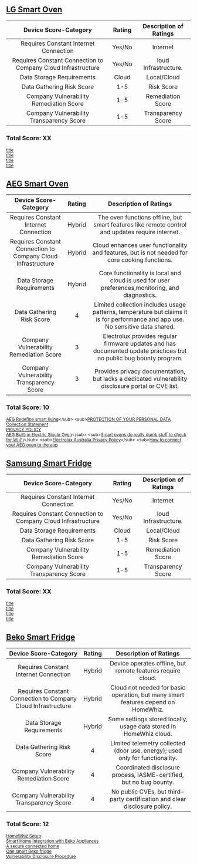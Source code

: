 ## [LG Smart Oven](LG-Oven-Analysis.md)
| Device Score-Category |  Rating | Description of Ratings | 
| :---: | :---: | :---: | 
| Requires Constant Internet Connection | Yes/No | Internet |
| Requires Constant Connection to Company Cloud Infrastructure | Yes/No | loud Infrastructure. |
| Data Storage Requirements | Cloud | Local/Cloud |
| Data Gathering Risk Score | 1-5 | Risk Score |
| Company Vulnerability Remediation Score | 1-5 | Remediation Score |
| Company Vulnerability Transparency Score | 1-5 | Transparency Score | 

### Total Score: XX

<sub>[title](url)</sub>  
<sub>[title](url)</sub>   
<sub>[title](url)</sub>  
<sub>[title](url)</sub> 

## [AEG Smart Oven](AEG-Oven-Analysis.md)
| Device Score-Category |  Rating | Description of Ratings | 
| :---: | :---: | :---: | 
| Requires Constant Internet Connection | Hybrid | The oven functions offline, but smart features like remote control and updates require internet. |
| Requires Constant Connection to Company Cloud Infrastructure | Hybrid | 	Cloud enhances user functionality and features, but is not needed for core cooking functions. |
| Data Storage Requirements | Hybrid | 	Core functionality is local and cloud is used for user preferences,monitoring, and diagnostics. |
| Data Gathering Risk Score | 4 | Limited collection includes usage patterns, temperature but claims it is for performance and app use.  No sensitive data shared. |
| Company Vulnerability Remediation Score | 3 | 	Electrolux provides regular firmware updates and has documented update practices but no public bug bounty program.  |
| Company Vulnerability Transparency Score | 3 | Provides privacy documentation, but lacks a dedicated vulnerability disclosure portal or CVE list. | 

### Total Score: 10

<sub>[AEG Redefine smart living](https://apps.apple.com/ie/app/aeg/id1599494494?)</sub>  
<sub>[PROTECTION OF YOUR PERSONAL DATA](https://www.electroluxgroup.com/privacy/en/)</sub>   
<sub>[Collection Statement](https://www.electrolux.com.au/privacy/)</sub>  
<sub>[PRIVACY POLICY](https://www.electroluxprofessional.com/au/data-privacy-statement/)</sub>  
<sub>[AEG Built-in Electric Single Oven](https://www.harveynorman.ie/home-appliances/cooking-appliances/ovens/single-ovens/aeg-built-in-electric-single-oven-bpe948730m.html?)</sub> <sub>[Smart ovens do really dumb stuff to check for Wi-Fi](https://www.theregister.com/2023/01/26/smart_ovens_do_dumb_stuff/?)</sub>  
<sub>[Electrolux Australia Privacy Policy](https://shop.aegaustralia.com.au/privacy-policy/?)</sub>   
<sub>[How to connect your AEG oven to the app](https://support.aeg.co.uk/support-articles/article/how-to-connect-your-aeg-oven-to-the-app?srsltid=AfmBOoo51VIrCwyCxVGC4U8XCghLNxq80ch3WJxCZkJZQzaRpHsqez2w&locale=en-GB)</sub>  

## [Samsung Smart Fridge](Samsung-Fridge-Analysis.md)
| Device Score-Category |  Rating | Description of Ratings | 
| :---: | :---: | :---: | 
| Requires Constant Internet Connection | Yes/No | Internet |
| Requires Constant Connection to Company Cloud Infrastructure | Yes/No | loud Infrastructure. |
| Data Storage Requirements | Cloud | Local/Cloud |
| Data Gathering Risk Score | 1-5 | Risk Score |
| Company Vulnerability Remediation Score | 1-5 | Remediation Score |
| Company Vulnerability Transparency Score | 1-5 | Transparency Score | 

### Total Score: XX

<sub>[title](url)</sub>  
<sub>[title](url)</sub>   
<sub>[title](url)</sub>  
<sub>[title](url)</sub>  


## [Beko Smart Fridge](Beko-Fridge-Analysis.md)
| Device Score-Category |  Rating | Description of Ratings | 
| :---: | :---: | :---: | 
| Requires Constant Internet Connection | Hybrid | Device operates offline, but remote features require cloud. |
| Requires Constant Connection to Company Cloud Infrastructure | Hybrid | Cloud not needed for basic operation, but many smart features depend on HomeWhiz. |
| Data Storage Requirements | Hybrid | Some settings stored locally, usage data stored in HomeWhiz cloud. |
| Data Gathering Risk Score | 4 | Limited telemetry collected (door use, energy); used only for functionality. |
| Company Vulnerability Remediation Score | 4 | Coordinated disclosure process, IASME-certified, but no bug bounty. |
| Company Vulnerability Transparency Score | 4 | No public CVEs, but third-party certification and clear disclosure policy. | 

### Total Score: 12

<sub>[HomeWhiz Setup](https://documents.beko.com/WM/7178571300/en-GB/126007307153201419.html)</sub>  
<sub>[Smart Home Integration with Beko Appliances](https://www.beko.com/gulf/ae-en/Blog/tips-and-tricks/smart-home-integration-with-beko-appliances)</sub>   
<sub>[A secure connected home](https://www.homewhiz.com/security/)</sub>  
<sub>[One smart Beko fridge](https://iasme.co.uk/blog/one-smart-beko-fridge-and-its-journey-to-become-iot-security-assured-a-case-study-with-arcelik/)</sub>  
<sub>[Vulnerability Disclosure Procedure](https://www.bekoplc.com/vulnerability-disclosure-procedure/)</sub>  


